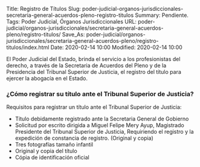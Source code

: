 Title: Registro de Títulos
Slug: poder-judicial-organos-jurisdiccionales-secretaria-general-acuerdos-pleno-registro-titulos
Summary: Pendiente.
Tags: Poder Judicial, Órganos Jurisdiccionales
URL: poder-judicial/organos-jurisdiccionales/secretaria-general-acuerdos-pleno/registro-titulos/
Save_As: poder-judicial/organos-jurisdiccionales/secretaria-general-acuerdos-pleno/registro-titulos/index.html
Date: 2020-02-14 10:00
Modified: 2020-02-14 10:00


El Poder Judicial del Estado, brinda el servicio a los profesionistas del derecho, a través de la Secretaria de Acuerdos del Pleno y de la Presidencia del Tribunal Superior de Justicia, el registro del título para ejercer la abogacía en el Estado.

### ¿Cómo registrar su título ante el Tribunal Superior de Justicia?

Requisitos para registrar un título ante el Tribunal Superior de Justicia:

* Título debidamente registrado ante la Secretaria General de Gobierno
* Solicitud por escrito dirigida a Miguel Felipe Mery Ayup, Magistrado Presidente del Tribunal Superior de Justicia, Requiriendo el registro y la expedición de constancia de registro. (Original y copia)
* Tres fotografías tamaño infantil
* Original y copia del título
* Cópia de identificación oficial
